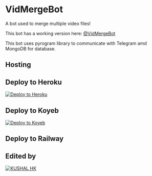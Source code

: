 # VidMergeBot

A bot used to merge multiple video files!

This bot has a working version here: [@VidMergeBot](https://t.me/VidMergeBot)

This bot uses pyrogram library to communicate with Telegram amd MongoDB for database.

## Hosting

## Deploy to Heroku

[![Deploy to Heroku](https://www.herokucdn.com/deploy/button.svg)](https://heroku.com/deploy?template=https://github.com/Kushalhk/merge)

## Deploy to Koyeb

[![Deploy to Koyeb](https://www.koyeb.com/static/images/deploy/button.svg)](https://app.koyeb.com/deploy?type=git&repository=github.com/Kushalhk/merge)              

## Deploy to Railway

## Edited by

[![KUSHAL HK](https://www.github.com/button.svg)](https://GitHub.com/Kushal)

